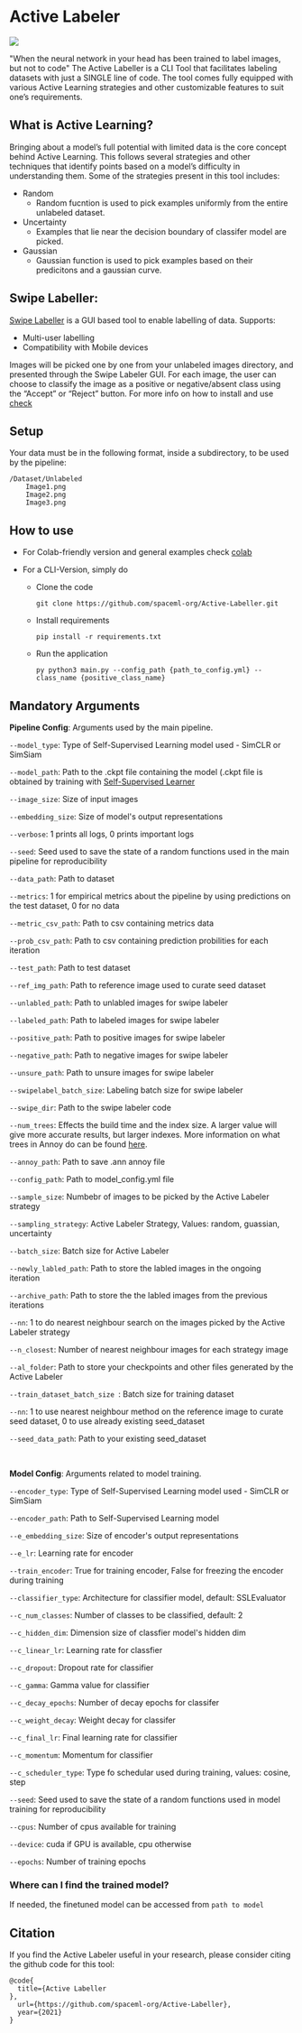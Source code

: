 # Active Labeler

<img src="https://github.com/spaceml-org/Active-Labeller/blob/main/readme_banner.jpeg" >

"When the neural network in your head has been trained to label images, but not to code"
The Active Labeller is a CLI Tool that facilitates labeling datasets with just a SINGLE line of code. The tool comes fully equipped with various Active Learning strategies and other customizable features to suit one’s requirements.

## What is Active Learning?
Bringing about a model’s full potential with limited data is the core concept behind Active Learning. This follows several strategies and other techniques that identify points based on a model’s difficulty in understanding them. 
Some of the strategies present in this tool includes:
-  Random
    * Random fucntion is used to pick examples uniformly from the entire unlabeled dataset.
-  Uncertainty
    * Examples that lie near the decision boundary of classifer model are picked.
-  Gaussian 
    * Gaussian function is used to pick examples based on their predicitons and a gaussian curve. 


## Swipe Labeller:
[Swipe Labeller](https://github.com/spaceml-org/Swipe-Labeler) is a GUI based tool to enable labelling of data.
Supports:
- Multi-user labelling
- Compatibility with Mobile devices

Images will be picked one by one from your unlabeled images directory, and presented through the Swipe Labeler GUI. For each image, the user can choose to classify the image as a positive or negative/absent class using the “Accept” or “Reject” button. 
For more info on how to install and use [check](https://github.com/spaceml-org/Swipe-Labeler)

## Setup
Your data must be in the following format, inside a subdirectory, to be used by the pipeline:
```
/Dataset/Unlabeled
    Image1.png
    Image2.png
    Image3.png
```

## How to use

* For Colab-friendly version and general examples check [colab]()
* For a CLI-Version, simply do 
   
  - Clone the code
   
      ```git clone https://github.com/spaceml-org/Active-Labeller.git```
   
  - Install requirements

      ```pip install -r requirements.txt```
   
  - Run the application
   
      ```py python3 main.py --config_path {path_to_config.yml} --class_name {positive_class_name}```

## Mandatory Arguments

__Pipeline Config__: Arguments used by the main pipeline. 

```--model_type```:     Type of Self-Supervised Learning model used - SimCLR or SimSiam

```--model_path```:     Path to the .ckpt file containing the model (.ckpt file is obtained by training with [Self-Supervised Learner](https://github.com/spaceml-org/Self-Supervised-Learner)

```--image_size```:     Size of input images

```--embedding_size```: Size of model's output representations 

```--verbose```:        1 prints all logs, 0 prints important logs

```--seed```: Seed used to save the state of a random functions used in the main pipeline for reproducibility 

```--data_path```: Path to dataset

```--metrics```: 1 for empirical metrics about the pipeline by using predictions on the test dataset, 0 for no data 

```--metric_csv_path```: Path to csv containing metrics data

```--prob_csv_path```: Path to csv containing prediction probilities for each iteration

```--test_path```: Path to test dataset

```--ref_img_path```: Path to reference image used to curate seed dataset

```--unlabled_path```: Path to unlabled images for swipe labeler

```--labeled_path```: Path to labeled images for swipe labeler

```--positive_path```: Path to positive images for swipe labeler

```--negative_path```: Path to negative images for swipe labeler

```--unsure_path```: Path to unsure images for swipe labeler

```--swipelabel_batch_size```: Labeling batch size for swipe labeler

```--swipe_dir```: Path to the swipe labeler code

```--num_trees```: Effects the build time and the index size. A larger value will give more accurate results, but larger indexes. More information on what trees in Annoy do can be found [here](https://github.com/spotify/annoy#how-does-it-work).

```--annoy_path```: Path to save .ann annoy file

```--config_path```: Path to model_config.yml file

```--sample_size```: Numbebr of images to be picked by the Active Labeler strategy

```--sampling_strategy```: Active Labeler Strategy, Values: random, guassian, uncertainty 

```--batch_size```: Batch size for Active Labeler

```--newly_labled_path```:  Path to store the labled images in the ongoing iteration

```--archive_path```: Path to store the the labled images from the previous iterations

```--nn```: 1 to do nearest neighbour search on the images picked by the Active Labeler strategy

```--n_closest```: Number of nearest neighbour images for each strategy image

```--al_folder```: Path to store your checkpoints and other files generated by the Active Labeler

```--train_dataset_batch_size ```: Batch size for training dataset

```--nn```: 1 to use nearest neighbour method on the reference image to curate seed dataset, 0 to use already existing seed_dataset

```--seed_data_path```: Path to your existing seed_dataset

<br>

__Model Config__: Arguments related to model training. 

```--encoder_type```: Type of Self-Supervised Learning model used - SimCLR or SimSiam

```--encoder_path```: Path to Self-Supervised Learning model

```--e_embedding_size```: Size of encoder's output representations  

```--e_lr```: Learning rate for encoder

```--train_encoder```: True for training encoder, False for freezing the encoder during training

```--classifier_type```: Architecture for classifier model, default: SSLEvaluator

```--c_num_classes```: Number of classes to be classified, default: 2

```--c_hidden_dim```: Dimension size of classfier model's hidden dim 

```--c_linear_lr```: Learning rate for classfier

```--c_dropout```: Dropout rate for classifier

```--c_gamma```: Gamma value for classifier

```--c_decay_epochs```: Number of decay epochs for classifer 

```--c_weight_decay```: Weight decay for classifer

```--c_final_lr```: Final learning rate for classifier

```--c_momentum```: Momentum for classifier

```--c_scheduler_type```: Type fo schedular used during training, values: cosine, step

```--seed```: Seed used to save the state of a random functions used in model training for reproducibility

```--cpus```: Number of cpus available for training

```--device```: cuda if GPU is available, cpu otherwise

```--epochs```: Number of training epochs


### Where can I find the trained model?
If needed, the finetuned model can be accessed from ```path to model```

## Citation
If you find the Active Labeler useful in your research, please consider citing the github code for this tool:
```
@code{
  title={Active Labeller
},
  url={https://github.com/spaceml-org/Active-Labeller},
  year={2021}
}
```

</div>
